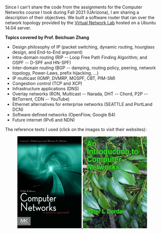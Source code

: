 Since I can't share the code from the assignments for the Computer Networks course I took during Fall 2021 (UArizona), I am sharing a description of their objectives. We built a software router that ran over the network topology provided by the [Virtual Network Lab](https://github.com/gkorpal/VNL) hosted on a Ubuntu 14.04 server.

**Topics covered by Prof. Beichuan Zhang**

* Design philosophy of IP (packet switching, dynamic routing, hourglass design, and End-to-End argument)
* Intra-domain routing (RIP -- Loop Free Path Finding Algorithm; and OSPF -- D-SPF and HN-SPF)
* Inter-domain routing (BGP -- damping, routing policy, peering, network topology, Power-Laws, prefix hijacking, ...)
* IP multicast (IGMP, DVMRP, MOSPF, CBT, PIM-SM)
* Congestion control (TCP and XCP)
* Infrastructure applications (DNS)
* Overlay networks (RON, Multicast -- Narada, DHT -- Chord, P2P -- BitTorrent, CDN -- YouTube)
* Ethernet alternatives for enterprise networks (SEATTLE and PortLand DCN)
* Software defined networks (OpenFlow, Google B4)
* Future internet (IPv6 and NDN)

The reference texts I used (click on the images to visit their websites):

<p>
<center>
    <a href="https://book.systemsapproach.org/index.html">
     <img alt="ug" src="up-textbook.jpg"
       width="210" height="300" class="center">
  </a>
  <a href="http://intronetworks.cs.luc.edu/">
     <img alt="other" src="doral.png"
       width="210" height="300" class="center">
  </a>
   </center>
 </p>
